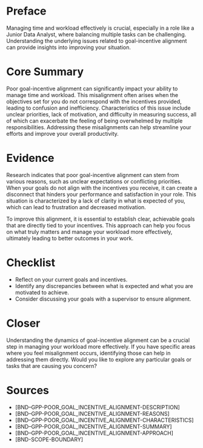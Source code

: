 # Preface
Managing time and workload effectively is crucial, especially in a role like a Junior Data Analyst, where balancing multiple tasks can be challenging. Understanding the underlying issues related to goal-incentive alignment can provide insights into improving your situation.

# Core Summary
Poor goal-incentive alignment can significantly impact your ability to manage time and workload. This misalignment often arises when the objectives set for you do not correspond with the incentives provided, leading to confusion and inefficiency. Characteristics of this issue include unclear priorities, lack of motivation, and difficulty in measuring success, all of which can exacerbate the feeling of being overwhelmed by multiple responsibilities. Addressing these misalignments can help streamline your efforts and improve your overall productivity.

# Evidence
Research indicates that poor goal-incentive alignment can stem from various reasons, such as unclear expectations or conflicting priorities. When your goals do not align with the incentives you receive, it can create a disconnect that hinders your performance and satisfaction in your role. This situation is characterized by a lack of clarity in what is expected of you, which can lead to frustration and decreased motivation. 

To improve this alignment, it is essential to establish clear, achievable goals that are directly tied to your incentives. This approach can help you focus on what truly matters and manage your workload more effectively, ultimately leading to better outcomes in your work.

# Checklist
- Reflect on your current goals and incentives.
- Identify any discrepancies between what is expected and what you are motivated to achieve.
- Consider discussing your goals with a supervisor to ensure alignment.

# Closer
Understanding the dynamics of goal-incentive alignment can be a crucial step in managing your workload more effectively. If you have specific areas where you feel misalignment occurs, identifying those can help in addressing them directly. Would you like to explore any particular goals or tasks that are causing you concern?

# Sources
- [BND–GPP-POOR_GOAL_INCENTIVE_ALIGNMENT-DESCRIPTION]
- [BND–GPP-POOR_GOAL_INCENTIVE_ALIGNMENT-REASONS]
- [BND–GPP-POOR_GOAL_INCENTIVE_ALIGNMENT-CHARACTERISTICS]
- [BND–GPP-POOR_GOAL_INCENTIVE_ALIGNMENT-SUMMARY]
- [BND–GPP-POOR_GOAL_INCENTIVE_ALIGNMENT-APPROACH]
- [BND-SCOPE-BOUNDARY]
